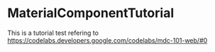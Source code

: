 # MaterialComponentTutorial
This is a tutorial test refering to https://codelabs.developers.google.com/codelabs/mdc-101-web/#0
